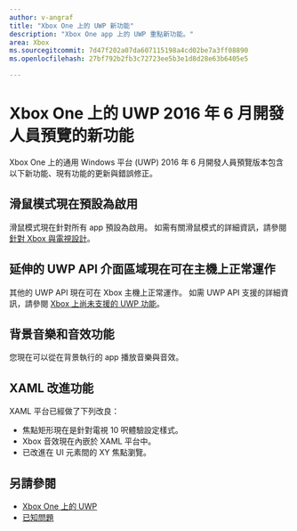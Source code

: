 ```yaml
---
author: v-angraf
title: "Xbox One 上的 UWP 新功能"
description: "Xbox One app 上的 UWP 重點新功能。"
area: Xbox
ms.sourcegitcommit: 7d47f202a07da607115198a4cd02be7a3ff08890
ms.openlocfilehash: 27bf792b2fb3c72723ee5b3e1d8d28e63b6405e5

---
```


# Xbox One 上的 UWP 2016 年 6 月開發人員預覽的新功能

Xbox One 上的通用 Windows 平台 (UWP) 2016 年 6 月開發人員預覽版本包含以下新功能、現有功能的更新與錯誤修正。

## 滑鼠模式現在預設為啟用
滑鼠模式現在針對所有 app 預設為啟用。 如需有關滑鼠模式的詳細資訊，請參閱[針對 Xbox 與電視設計](https://msdn.microsoft.com/en-us/windows/uwp/input-and-devices/designing-for-tv?f=255&MSPPError=-2147217396#mouse-mode)。

## 延伸的 UWP API 介面區域現在可在主機上正常運作
其他的 UWP API 現在可在 Xbox 主機上正常運作。 如需 UWP API 支援的詳細資訊，請參閱 [Xbox 上尚未支援的 UWP 功能](http://go.microsoft.com/fwlink/?LinkID=760755)。 

## 背景音樂和音效功能
您現在可以從在背景執行的 app 播放音樂與音效。

## XAML 改進功能
XAML 平台已經做了下列改良：
-   焦點矩形現在是針對電視 10 呎體驗設定樣式。
-   Xbox 音效現在內嵌於 XAML 平台中。
-   已改進在 UI 元素間的 XY 焦點瀏覽。 

## 另請參閱
- [Xbox One 上的 UWP](index.md)
- [已知問題](known-issues.md)



<!--HONumber=Jun16_HO3-->


